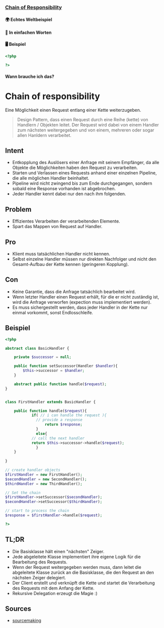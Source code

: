 ### [Chain of Responsibility](/chain-of-responsibility.md)

#### 🌍 Echtes Weltbeispiel


#### 💬 In einfachen Worten
#### 🖥 Beispiel

```php 
<?php

?>
```

#### Wann brauche ich das? 





# Chain of responsibility
Eine Möglichkeit einen Request entlang einer Kette weiterzugeben.

> Design Pattern, dass einen Request durch eine Reihe (kette) von Handlern / Objekten leitet. Der Request wird dabei von einem Handler zum nächsten weitergegeben und von einem, mehreren oder sogar allen Hanldern verarbeitet. 

## Intent

- Entkopplung des Auslösers einer Anfrage mit seinem Empfänger, da alle Objekte die Möglichkeiten haben den Request zu verarbeiten. 
- Starten und Verlassen eines Requests anhand einer einzelnen Pipeline, die alle möglichen Handler beinhaltet. 
- Pipeline wird nicht zwingend bis zum Ende durchgegangen, sondern sobald eine Response vorhanden ist abgebrochen. 
- Jeder Handler kennt dabei nur den nach ihm folgenden. 

## Problem

- Effizientes Verarbeiten der verarbeitenden Elemente. 
- Spart das Mappen von Request auf Handler. 

## Pro 

- Klient muss tatsächlichen Handler nicht kennen. 
- Selbst einzelne Handler müssen nur direkten Nachfolger und nicht den Gesamt-Aufbau der Kette kennen (geringeren Kopplung). 

## Con 

- Keine Garantie, dass die Anfrage tatsächlich bearbeitet wird. 
- Wenn letzter Handler einen Request erhält, für die er nicht zuständig ist, wird die Anfrage verworfen (expection muss implementiert werden).
- Es muss sichergestellt werden, dass jeder Handler in der Kette nur einmal vorkommt, sonst Endlosschleife.

## Beispiel

~~~php
<?php

abstract class BasicHandler {

    private $successor = null;

    public function setSuccessor(Handler $handler){
        $this->successor = $handler;
    }

    abstract public function handle($request);
}


class FirstHandler extends BasicHandler {

    public function handle($request){
		    if( // i can handle the request ){
		      // provide a response
				  return $response;
			  }
			  else{
	        // call the next handler
	        return $this->successor->handle($request);
			  }      
    }
    
}

// create handler objects
$firstHandler = new FirstHandler();
$secondHandler = new SecondHandler();
$thirdHandler = new ThirdHandler();

// Set the chain
$firstHandler->setSuccessor($secondHandler);
$secondHandler->setSuccessor($thirdHandler);

// start to process the chain
$response = $firstHandler->handle($request);

?>
~~~


## TL;DR 

- Die Basisklasse hält einen "nächsten" Zeiger.
- Jede abgeleitete Klasse implementiert ihre eigene Logik für die Bearbeitung des Requests.
- Wenn der Request weitergegeben werden muss, dann leitet die abgeleitete Klasse zurück an die Basisklasse, die den Request an den nächsten Zeiger delegiert.
- Der Client erstellt und verknüpft die Kette und startet die Verarbeitung des Requests mit dem Anfang der Kette. 
- Rekursive Delegation erzeugt die Magie :)

## Sources 

- [sourcemaking](https://sourcemaking.com/design_patterns/chain_of_responsibility)



